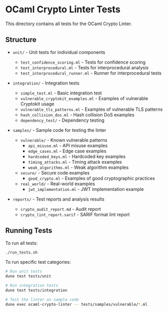 # OCaml Crypto Linter Tests

This directory contains all tests for the OCaml Crypto Linter.

## Structure

- `unit/` - Unit tests for individual components
  - `test_confidence_scoring.ml` - Tests for confidence scoring
  - `test_interprocedural.ml` - Tests for interprocedural analysis
  - `test_interprocedural_runner.ml` - Runner for interprocedural tests

- `integration/` - Integration tests
  - `simple_test.ml` - Basic integration test
  - `vulnerable_cryptokit_examples.ml` - Examples of vulnerable Cryptokit usage
  - `vulnerable_tls_patterns.ml` - Examples of vulnerable TLS patterns
  - `hash_collision_dos.ml` - Hash collision DoS examples
  - `dependency_test/` - Dependency testing

- `samples/` - Sample code for testing the linter
  - `vulnerable/` - Known vulnerable patterns
    - `api_misuse.ml` - API misuse examples
    - `edge_cases.ml` - Edge case examples
    - `hardcoded_keys.ml` - Hardcoded key examples
    - `timing_attacks.ml` - Timing attack examples
    - `weak_algorithms.ml` - Weak algorithm examples
  - `secure/` - Secure code examples
    - `good_crypto.ml` - Examples of good cryptographic practices
  - `real_world/` - Real-world examples
    - `jwt_implementation.ml` - JWT implementation example

- `reports/` - Test reports and analysis results
  - `crypto_audit_report.md` - Audit report
  - `crypto_lint_report.sarif` - SARIF format lint report

## Running Tests

To run all tests:
```bash
./run_tests.sh
```

To run specific test categories:
```bash
# Run unit tests
dune test tests/unit

# Run integration tests  
dune test tests/integration

# Test the linter on sample code
dune exec ocaml-crypto-linter -- tests/samples/vulnerable/*.ml
```